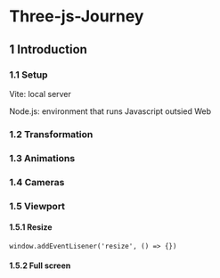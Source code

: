 # Three-js-Journey

## 1 Introduction

### 1.1 Setup
Vite: local server

Node.js: environment that runs Javascript outsied Web

### 1.2 Transformation

### 1.3 Animations

### 1.4 Cameras

### 1.5 Viewport 

#### 1.5.1 Resize
```
window.addEventLisener('resize', () => {})
```
#### 1.5.2 Full screen

